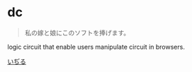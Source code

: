 dc
==

> 私の嫁と娘にこのソフトを捧げます。

logic circuit that enable users manipulate circuit in browsers.

[いぢる](http://vanya.jp.net/dc/)
